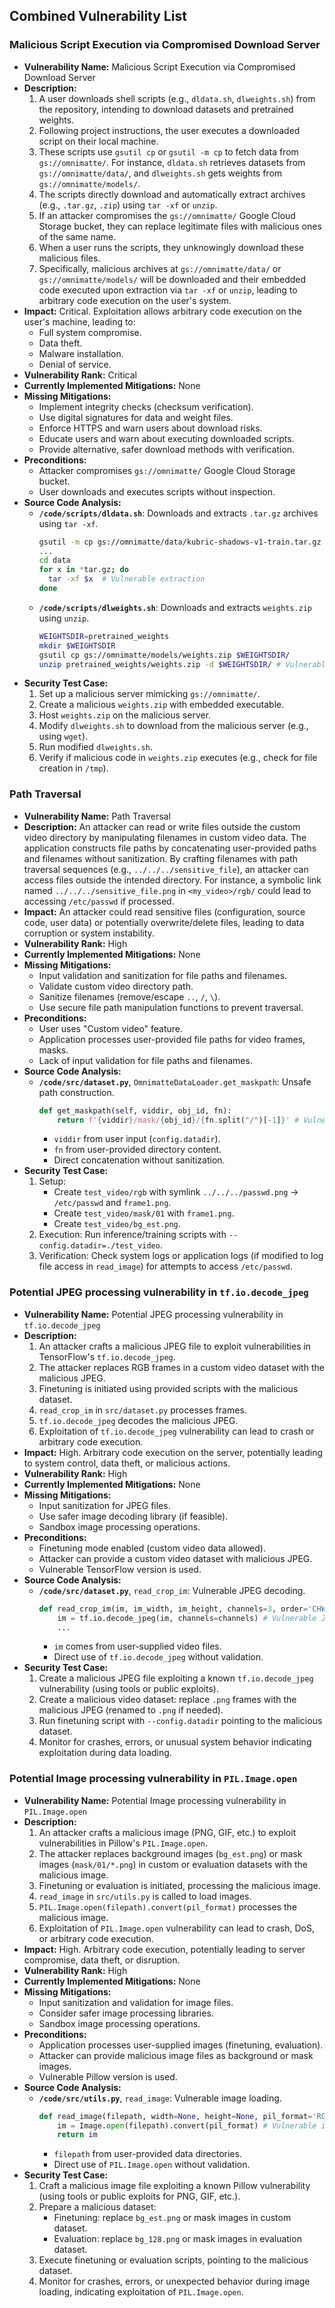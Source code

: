 ## Combined Vulnerability List

### Malicious Script Execution via Compromised Download Server

- **Vulnerability Name:** Malicious Script Execution via Compromised Download Server
- **Description:**
  1. A user downloads shell scripts (e.g., `dldata.sh`, `dlweights.sh`) from the repository, intending to download datasets and pretrained weights.
  2. Following project instructions, the user executes a downloaded script on their local machine.
  3. These scripts use `gsutil cp` or `gsutil -m cp` to fetch data from `gs://omnimatte/`. For instance, `dldata.sh` retrieves datasets from `gs://omnimatte/data/`, and `dlweights.sh` gets weights from `gs://omnimatte/models/`.
  4. The scripts directly download and automatically extract archives (e.g., `.tar.gz`, `.zip`) using `tar -xf` or `unzip`.
  5. If an attacker compromises the `gs://omnimatte/` Google Cloud Storage bucket, they can replace legitimate files with malicious ones of the same name.
  6. When a user runs the scripts, they unknowingly download these malicious files.
  7. Specifically, malicious archives at `gs://omnimatte/data/` or `gs://omnimatte/models/` will be downloaded and their embedded code executed upon extraction via `tar -xf` or `unzip`, leading to arbitrary code execution on the user's system.
- **Impact:**
  Critical. Exploitation allows arbitrary code execution on the user's machine, leading to:
    - Full system compromise.
    - Data theft.
    - Malware installation.
    - Denial of service.
- **Vulnerability Rank:** Critical
- **Currently Implemented Mitigations:** None
- **Missing Mitigations:**
  - Implement integrity checks (checksum verification).
  - Use digital signatures for data and weight files.
  - Enforce HTTPS and warn users about download risks.
  - Educate users and warn about executing downloaded scripts.
  - Provide alternative, safer download methods with verification.
- **Preconditions:**
  - Attacker compromises `gs://omnimatte/` Google Cloud Storage bucket.
  - User downloads and executes scripts without inspection.
- **Source Code Analysis:**
  - **`/code/scripts/dldata.sh`**: Downloads and extracts `.tar.gz` archives using `tar -xf`.
    ```bash
    gsutil -m cp gs://omnimatte/data/kubric-shadows-v1-train.tar.gz data/
    ...
    cd data
    for x in *tar.gz; do
      tar -xf $x  # Vulnerable extraction
    done
    ```
  - **`/code/scripts/dlweights.sh`**: Downloads and extracts `weights.zip` using `unzip`.
    ```bash
    WEIGHTSDIR=pretrained_weights
    mkdir $WEIGHTSDIR
    gsutil cp gs://omnimatte/models/weights.zip $WEIGHTSDIR/
    unzip pretrained_weights/weights.zip -d $WEIGHTSDIR/ # Vulnerable extraction
    ```
- **Security Test Case:**
  1. Set up a malicious server mimicking `gs://omnimatte/`.
  2. Create a malicious `weights.zip` with embedded executable.
  3. Host `weights.zip` on the malicious server.
  4. Modify `dlweights.sh` to download from the malicious server (e.g., using `wget`).
  5. Run modified `dlweights.sh`.
  6. Verify if malicious code in `weights.zip` executes (e.g., check for file creation in `/tmp`).

### Path Traversal

- **Vulnerability Name:** Path Traversal
- **Description:**
  An attacker can read or write files outside the custom video directory by manipulating filenames in custom video data. The application constructs file paths by concatenating user-provided paths and filenames without sanitization. By crafting filenames with path traversal sequences (e.g., `../../../sensitive_file`), an attacker can access files outside the intended directory. For instance, a symbolic link named `../../../sensitive_file.png` in `<my_video>/rgb/` could lead to accessing `/etc/passwd` if processed.
- **Impact:**
  An attacker could read sensitive files (configuration, source code, user data) or potentially overwrite/delete files, leading to data corruption or system instability.
- **Vulnerability Rank:** High
- **Currently Implemented Mitigations:** None
- **Missing Mitigations:**
  - Input validation and sanitization for file paths and filenames.
  - Validate custom video directory path.
  - Sanitize filenames (remove/escape `..`, `/`, `\`).
  - Use secure file path manipulation functions to prevent traversal.
- **Preconditions:**
  - User uses "Custom video" feature.
  - Application processes user-provided file paths for video frames, masks.
  - Lack of input validation for file paths and filenames.
- **Source Code Analysis:**
  - **`/code/src/dataset.py`**, `OmnimatteDataLoader.get_maskpath`: Unsafe path construction.
    ```python
    def get_maskpath(self, viddir, obj_id, fn):
        return f'{viddir}/mask/{obj_id}/{fn.split("/")[-1]}' # Vulnerable path construction
    ```
    - `viddir` from user input (`config.datadir`).
    - `fn` from user-provided directory content.
    - Direct concatenation without sanitization.
- **Security Test Case:**
  1. Setup:
     - Create `test_video/rgb` with symlink `../../../passwd.png` -> `/etc/passwd` and `frame1.png`.
     - Create `test_video/mask/01` with `frame1.png`.
     - Create `test_video/bg_est.png`.
  2. Execution: Run inference/training scripts with `--config.datadir=./test_video`.
  3. Verification: Check system logs or application logs (if modified to log file access in `read_image`) for attempts to access `/etc/passwd`.

### Potential JPEG processing vulnerability in `tf.io.decode_jpeg`

- **Vulnerability Name:** Potential JPEG processing vulnerability in `tf.io.decode_jpeg`
- **Description:**
  1. An attacker crafts a malicious JPEG file to exploit vulnerabilities in TensorFlow's `tf.io.decode_jpeg`.
  2. The attacker replaces RGB frames in a custom video dataset with the malicious JPEG.
  3. Finetuning is initiated using provided scripts with the malicious dataset.
  4. `read_crop_im` in `src/dataset.py` processes frames.
  5. `tf.io.decode_jpeg` decodes the malicious JPEG.
  6. Exploitation of `tf.io.decode_jpeg` vulnerability can lead to crash or arbitrary code execution.
- **Impact:** High. Arbitrary code execution on the server, potentially leading to system control, data theft, or malicious actions.
- **Vulnerability Rank:** High
- **Currently Implemented Mitigations:** None
- **Missing Mitigations:**
  - Input sanitization for JPEG files.
  - Use safer image decoding library (if feasible).
  - Sandbox image processing operations.
- **Preconditions:**
  - Finetuning mode enabled (custom video data allowed).
  - Attacker can provide a custom video dataset with malicious JPEG.
  - Vulnerable TensorFlow version is used.
- **Source Code Analysis:**
  - **`/code/src/dataset.py`**, `read_crop_im`: Vulnerable JPEG decoding.
    ```python
    def read_crop_im(im, im_width, im_height, channels=3, order='CHW', crop=None):
        im = tf.io.decode_jpeg(im, channels=channels) # Vulnerable JPEG decoding
        ...
    ```
    - `im` comes from user-supplied video files.
    - Direct use of `tf.io.decode_jpeg` without validation.
- **Security Test Case:**
  1. Create a malicious JPEG file exploiting a known `tf.io.decode_jpeg` vulnerability (using tools or public exploits).
  2. Create a malicious video dataset: replace `.png` frames with the malicious JPEG (renamed to `.png` if needed).
  3. Run finetuning script with `--config.datadir` pointing to the malicious dataset.
  4. Monitor for crashes, errors, or unusual system behavior indicating exploitation during data loading.

### Potential Image processing vulnerability in `PIL.Image.open`

- **Vulnerability Name:** Potential Image processing vulnerability in `PIL.Image.open`
- **Description:**
  1. An attacker crafts a malicious image (PNG, GIF, etc.) to exploit vulnerabilities in Pillow's `PIL.Image.open`.
  2. The attacker replaces background images (`bg_est.png`) or mask images (`mask/01/*.png`) in custom or evaluation datasets with the malicious image.
  3. Finetuning or evaluation is initiated, processing the malicious image.
  4. `read_image` in `src/utils.py` is called to load images.
  5. `PIL.Image.open(filepath).convert(pil_format)` processes the malicious image.
  6. Exploitation of `PIL.Image.open` vulnerability can lead to crash, DoS, or arbitrary code execution.
- **Impact:** High. Arbitrary code execution, potentially leading to server compromise, data theft, or disruption.
- **Vulnerability Rank:** High
- **Currently Implemented Mitigations:** None
- **Missing Mitigations:**
  - Input sanitization and validation for image files.
  - Consider safer image processing libraries.
  - Sandbox image processing operations.
- **Preconditions:**
  - Application processes user-supplied images (finetuning, evaluation).
  - Attacker can provide malicious image files as background or mask images.
  - Vulnerable Pillow version is used.
- **Source Code Analysis:**
  - **`/code/src/utils.py`**, `read_image`: Vulnerable image loading.
    ```python
    def read_image(filepath, width=None, height=None, pil_format='RGB'):
        im = Image.open(filepath).convert(pil_format) # Vulnerable image loading
        return im
    ```
    - `filepath` from user-provided data directories.
    - Direct use of `PIL.Image.open` without validation.
- **Security Test Case:**
  1. Craft a malicious image file exploiting a known Pillow vulnerability (using tools or public exploits for PNG, GIF, etc.).
  2. Prepare a malicious dataset:
     - Finetuning: replace `bg_est.png` or mask images in custom dataset.
     - Evaluation: replace `bg_128.png` or mask images in evaluation dataset.
  3. Execute finetuning or evaluation scripts, pointing to the malicious dataset.
  4. Monitor for crashes, errors, or unexpected behavior during image loading, indicating exploitation of `PIL.Image.open`.